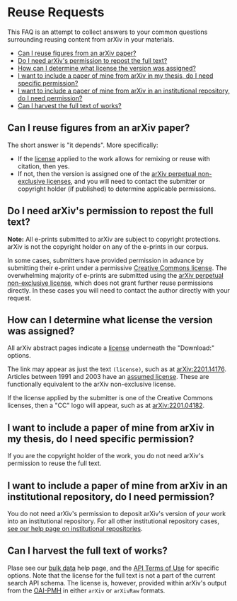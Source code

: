 Reuse Requests
==============

This FAQ is an attempt to collect answers to your common questions surrounding reusing content from arXiv in your materials. 

- [Can I reuse figures from an arXiv paper?](#figures) 
- [Do I need arXiv's permission to repost the full text?](#full_text)
- [How can I determine what license the version was assigned?](#what_license)
- [I want to include a paper of mine from arXiv in my thesis, do I need specific permission?](#thesis)
- [I want to include a paper of mine from arXiv in an institutional repository, do I need permission?](#ir)
- [Can I harvest the full text of works?](#bulk_data)

<span id="figures"></span>
## Can I reuse figures from an arXiv paper?

The short answer is "it depends". More specifically: 
  - If the [license](/help/license) applied to the work allows for remixing or reuse with citation, then yes. 
  - If not, then the version is assigned one of the [arXiv perpetual non-exclusive licenses](https://arxiv.org/licenses/nonexclusive-distrib/1.0/), and you will need to contact the submitter or copyright holder (if published) to determine applicable permissions. 

<span id="full_text"></span>
## Do I need arXiv's permission to repost the full text?

**Note:** All e-prints submitted to arXiv are subject to copyright protections. arXiv is not the copyright holder on any of the e-prints in our corpus. 

In some cases, submitters have provided permission in advance by submitting their e-print under a permissive [Creative Commons license](/help/license#licenses-available). The overwhelming majority of e-prints are submitted using the [arXiv perpetual non-exclusive license](https://arxiv.org/licenses/nonexclusive-distrib/1.0/), which does not grant further reuse permissions directly. In these cases you will need to contact the author directly with your request.

<span id="what_license"></span>
## How can I determine what license the version was assigned?

All arXiv abstract pages indicate a [license](/help/license) underneath the "Download:" options. 

The link may appear as just the text `(license)`, such as at [arXiv:2201.14176](https://arxiv.org/abs/2103.14176v2). Articles between 1991 and 2003 have an [assumed license](https://arxiv.org/licenses/assumed-1991-2003/license.html). These are functionally equivalent to the arXiv non-exclusive license.  

If the license applied by the submitter is one of the Creative Commons licenses, then a "CC" logo will appear, such as at [arXiv:2201.04182](https://arxiv.org/abs/2201.04182v1). 

<span id="thesis"></span>
## I want to include a paper of mine from arXiv in my thesis, do I need specific permission?

If you are the copyright holder of the work, you do not need arXiv's permission to reuse the full text. 

<span id="ir"></span>
## I want to include a paper of mine from arXiv in an institutional repository, do I need permission?

You do not need arXiv's permission to deposit arXiv's version of *your* work into an institutional repository. For all other institutional repository cases, [see our help page on institutional repositories](/help/ir). 

<span id="bulk_data"></span>
## Can I harvest the full text of works? 

Plase see our [bulk data](/help/bulk_data) help page, and the [API Terms of Use](/help/api/tou) for specific options. Note that the license for the full text is not a part of the current search API schema. The license is, however, provided within arXiv's output from the [OAI-PMH](/help/oa) in either `arXiv` or `arXivRaw` formats. 